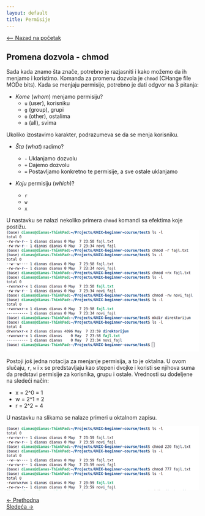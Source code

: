 ```yaml
---
layout: default
title: Permisije
---
```


<link rel="stylesheet" href="/UNIX-beginner-course/assets/css/custom.css">

<div style="margin-bottom: 1em;">
  <a href="/UNIX-beginner-course/" class="button-nav">⟵ Nazad na početak</a>
</div>

## Promena dozvola - chmod
Sada kada znamo šta znače, potrebno je razjasniti i kako možemo da ih menjamo i koristimo. Komanda za promenu dozvola je `chmod` (CHange file MODe bits). Kada se menjaju permisije, potrebno je dati odgvor na 3 pitanja:
  * *Kome* (*whom*) menjamo permisiju?
    - `u` (user), korisniku
    - `g` (group), grupi
    - `o` (other), ostalima
    - `a` (all), svima

  Ukoliko izostavimo karakter, podrazumeva se da se menja korisniku.

  * *Šta* (*what*) radimo?
    - `-` Uklanjamo dozvolu
    - `+` Dajemo dozvolu
    - `=` Postavljamo konkretno te permisije, a sve ostale uklanjamo

  * *Koju* permisiju (*which*)?
    - `r`
    - `w`
    - `x`

U nastavku se nalazi nekoliko primera `chmod` komandi sa efektima koje postižu.
![chmod slovni](../assets/diagrams/chmod_slova.png)

Postoji još jedna notacija za menjanje permisija, a to je oktalna. U ovom slučaju, `r`, `w` i `x` se predstavljaju kao stepeni dvojke i koristi se njihova suma da predstavi permisije za korisnika, grupu i ostale. Vrednosti su dodeljene na sledeći način:
  * x = 2^0 = 1
  * w = 2^1 = 2
  * r = 2^2 = 4

U nastavku na slikama se nalaze primeri u oktalnom zapisu.

![chmod oktalni](../assets/diagrams/chmod_oktalni.png)


<div class="nav-buttons-wrapper">
  <div class="nav-left">
    <a href="5_2-permisije_razjasnjene.html" class="button-nav">← Prethodna</a>
  </div>
  <div class="nav-right">
    <a href="5_4-permisije_vezbe.html" class="button-nav">Sledeća →</a>
  </div>
</div>